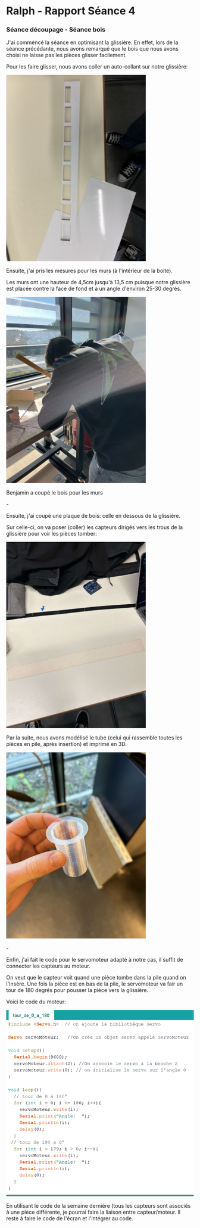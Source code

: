 <h1>Ralph - Rapport Séance 4</h1>	

<h3>Séance découpage - Séance bois </h3>

<p> J'ai commencé la séance en optimisant la glissière. En effet, lors de la séance précédante, nous avons remarqué que le bois que nous avons choisi ne laisse pas les pièces glisser facilement.</p>
<p> Pour les faire glisser, nous avons coller un auto-collant sur notre glissière:</p>
<img src="../../Images/Glissiere_fini.png" alt="Glissiere avec auto-collant" height="500"/></p>

<p> Ensuite, j'ai pris les mesures pour les murs (à l'intérieur de la boite).</p>
<p> Les murs ont une hauteur de 4,5cm jusqu'à 13,5 cm puisque notre glissière est placée contre la face de fond et a un angle d'environ 25-30 degrés.</p> 
<img src="../../Images/decoupe_mur_2.png" alt="Glissiere avec auto-collant" height="500"/></p>
<p> Benjamin a coupé le bois pour les murs </p>

<p> - </p>

<p> Ensuite, j'ai coupé une plaque de bois: celle en dessous de la glissière.</p>
<p> Sur celle-ci, on va poser (coller) les capteurs dirigés vers les trous de la glissière pour voir les pièces tomber:</p>
<img src="../../Images/support_capteurs.png" alt="Glissiere avec auto-collant" height="500"/></p>

<p> Par la suite, nous avons modélisé le tube (celui qui rassemble toutes les pièces en pile, après insertion) et imprimé en 3D. </p>
<img src="../../Images/Tube_1.png" alt="Glissiere avec auto-collant" height="500"/></p>

<p> - </p>
<p>Enfin, j'ai fait le code pour le servomoteur adapté à notre cas, il suffit de connecter les capteurs au moteur.</p>
<p>On veut que le capteur voit quand une pièce tombe dans la pile quand on l'insère. Une fois la pièce est en bas de la pile, le servomoteur va fair un tour de 180 degrés pour pousser la pièce vers la glissière.</p>
<p>Voici le code du moteur: </p>
<img src="../../Images/CodeMoteur.png" alt="Code tour 180" height="500"/></p>

<p> En utilisant le code de la semaine dernière (tous les capteurs sont associés à une pièce différente, je pourrai faire la liaison entre capteur/moteur. Il reste à faire le code de l'écran et l'intégrer au code.

